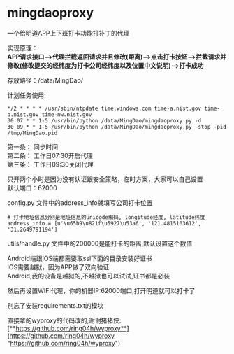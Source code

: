 # mingdaoproxy
一个给明道APP上下班打卡功能打补丁的代理  

实现原理：  
**APP请求接口-->代理拦截返回请求并且修改(距离)-->点击打卡按钮-->拦截请求并修改(修改提交的经纬度为打卡公司经纬度以及位置中文说明)-->打卡成功**


存放路径：/data/MingDao/

计划任务使用:  

    */2 * * * * /usr/sbin/ntpdate time.windows.com time-a.nist.gov time-b.nist.gov time-nw.nist.gov
    30 07 * * 1-5 /usr/bin/python /data/MingDao/mingdaoproxy.py -d
    30 09 * * 1-5 /usr/bin/python /data/MingDao/mingdaoproxy.py -stop -pid /tmp/MingDao.pid

第一条： 同步时间  
第二条： 工作日07:30开启代理  
第三条： 工作日09:30关闭代理  

只开两个小时是因为没有认证跟安全策略，临时方案，大家可以自己设置  
默认端口：62000  

config.py 文件中的address_info就填写公司打卡位置  

    # 打卡地址信息分别是地址信息的unicode编码, longitude经度, latitude纬度
    address_info = [u'\u65b9\u821f\u5927\u53a6', '121.4815163612', '31.2649791194']

utils/handle.py 文件中的200000是能打卡的距离,默认设置这个数值    

Android端跟IOS端都需要取ssl下面的目录安装好证书  
IOS需要越狱，因为APP做了双向验证  
Android,我的设备是越狱的,不越狱也可以试试,证书都是必装  

然后再设置WIFI代理，你的机器IP:62000端口,打开明道就可以打卡了  

别忘了安装requirements.txt的模块 


直接拿的wyproxy的代码改的,谢谢猪猪侠:  
[**https://github.com/ring04h/wyproxy**](https://github.com/ring04h/wyproxy "https://github.com/ring04h/wyproxy")  
